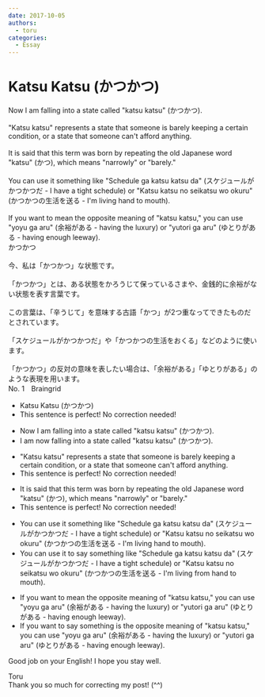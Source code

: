```yaml
---
date: 2017-10-05
authors:
  - toru
categories:
  - Essay
---
```


<h1 id="subject_show">Katsu Katsu (かつかつ)</h1>
<div class="date" hidden>Oct 5, 2017 10:21</div>
<div id="post"><div id="body_show_ori">
Now I am falling into a state called "katsu katsu" (かつかつ).<br/><br/>"Katsu katsu" represents a state that someone is barely keeping a certain condition, or a state that someone can't afford anything.<br/><br/>It is said that this term was born by repeating the old Japanese word "katsu" (かつ), which means "narrowly" or "barely."<br/><br/>You can use it something like "Schedule ga katsu katsu da" (スケジュールがかつかつだ - I have a tight schedule) or "Katsu katsu no seikatsu wo okuru" (かつかつの生活を送る - I'm living hand to mouth).<br/><br/>If you want to mean the opposite meaning of "katsu katsu," you can use "yoyu ga aru" (余裕がある - having the luxury) or "yutori ga aru" (ゆとりがある - having enough leeway).
</div></div>

<!-- more -->

<div id="post_ja"><div id="body_show_mo">
かつかつ<br/><br/>今、私は「かつかつ」な状態です。<br/><br/>「かつかつ」とは、ある状態をかろうじて保っているさまや、金銭的に余裕がない状態を表す言葉です。<br/><br/>この言葉は、「辛うじて」を意味する古語「かつ」が2つ重なってできたものだとされています。<br/><br/>「スケジュールがかつかつだ」や「かつかつの生活をおくる」などのように使います。<br/><br/>「かつかつ」の反対の意味を表したい場合は、「余裕がある」「ゆとりがある」のような表現を用います。
</div></div>
<div id="block"><div class="first_name"> No. 1　<span class="just_name">Braingrid</span></div><div id="block2">
<ul class="correction_field">
<li class="incorrect">Katsu Katsu (かつかつ)</li>
<li class="corrected perfect">This sentence is perfect! No correction needed!</li>
</ul>
<ul class="correction_field">
<li class="incorrect">Now I am falling into a state called "katsu katsu" (かつかつ).</li>
<li class="corrected correct">
<span class="f_blue">I am</span> now falling into a state called "katsu katsu" (かつかつ).
</li>
</ul>
<ul class="correction_field">
<li class="incorrect">"Katsu katsu" represents a state that someone is barely keeping a certain condition, or a state that someone can't afford anything.</li>
<li class="corrected perfect">This sentence is perfect! No correction needed!</li>
</ul>
<ul class="correction_field">
<li class="incorrect">It is said that this term was born by repeating the old Japanese word "katsu" (かつ), which means "narrowly" or "barely."</li>
<li class="corrected perfect">This sentence is perfect! No correction needed!</li>
</ul>
<ul class="correction_field">
<li class="incorrect">You can use it something like "Schedule ga katsu katsu da" (スケジュールがかつかつだ - I have a tight schedule) or "Katsu katsu no seikatsu wo okuru" (かつかつの生活を送る - I'm living hand to mouth).</li>
<li class="corrected correct">
You can use it <span class="f_blue">to say </span>something like "Schedule ga katsu katsu da" (スケジュールがかつかつだ - I have a tight schedule) or "Katsu katsu no seikatsu wo okuru" (かつかつの生活を送る - I'm living <span class="f_blue">from</span> hand to mouth).
</li>
</ul>
<ul class="correction_field">
<li class="incorrect">If you want to mean the opposite meaning of "katsu katsu," you can use "yoyu ga aru" (余裕がある - having the luxury) or "yutori ga aru" (ゆとりがある - having enough leeway).</li>
<li class="corrected correct">
If you want to <span class="f_blue">say something is </span>the opposite meaning of "katsu katsu," you can use "yoyu ga aru" (余裕がある - having the luxury) or "yutori ga aru" (ゆとりがある - having enough leeway).
</li>
</ul>
<p class="comment_small">
 Good job on your English! I hope you stay well.
</p>

</div><div class="name"><span class="just_name">Toru</span><br>
Thank you so much for correcting my post! (^^)
</div>
</div>
